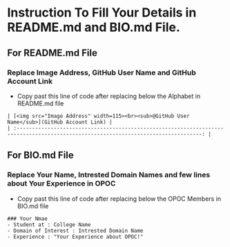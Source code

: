# Instruction To Fill Your Details in README.md and BIO.md File.

## For README.md File

### Replace Image Address, GitHub User Name and GitHub Account Link

- Copy past this line of code after replacing below the Alphabet in README.md file

```{r eval=FALSE}
| [<img src="Image Address" width=115><br><sub>@GitHub User Name</sub>](GitHub Account Link) |
| :----------------------------------------------------------------------------------------------------------------------------------: |
```

## For BIO.md File

### Replace Your Name, Intrested Domain Names and few lines about Your Experience in OPOC

- Copy past this line of code after replacing below the OPOC Members in BIO.md file

```{r eval=FALSE}
### Your Nmae
- Student at : College Name
- Domain of Interest : Intrested Domain Name
- Experience : "Your Experience about OPOC!"
```
